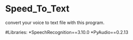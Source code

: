 #  Speed_To_Text
convert your voice to text file with this program.

#Libraries:
*SpeechRecognition==3.10.0
*PyAudio==0.2.13
 
